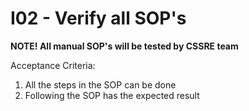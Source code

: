 ---
---

# I02 - Verify all SOP's

**NOTE! All manual SOP's will be tested by CSSRE team**

Acceptance Criteria:

1. All the steps in the SOP can be done
2. Following the SOP has the expected result
